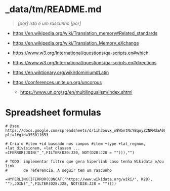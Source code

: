 # _data/tm/README.md
> _[por] Isto é um rascunho [por]_

- https://en.wikipedia.org/wiki/Translation_memory#Related_standards
- https://en.wikipedia.org/wiki/Translation_Memory_eXchange


- https://www.w3.org/International/questions/qa-scripts.en#which
- https://www.w3.org/International/questions/qa-scripts.en#directions
- https://en.wiktionary.org/wiki/dominium#Latin


- https://conferences.unite.un.org/uncorpus
  - https://www.un.org/sg/en/multilingualism/index.shtml



# Spreadsheet formulas
```
# @see https://docs.google.com/spreadsheets/d/1ih3ouvx_n8W5ntNcYBqoyZ2NRMdaA0LRg5F9mGriZm4/edit?pli=1#gid=355011653

# Cria o #item +id baseado nos campos #item +type +lat_regnum, +lat_divisionem, +lat_classem ...
=IFERROR(JOIN("_",FILTER(D20:J20, NOT(D20:J20 = ""))),"")

# TODO: implementar filtro que gera hiperlink caso tenha Wikidata e/ou link
#       de referencia. A seguir tem um rascunho

=HYPERLINK(IFERROR(CONCAT("https://www.wikidata.org/wiki/", K28), ""),JOIN("_",FILTER(D28:J28, NOT(D28:J28 = ""))))

```
